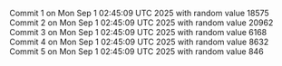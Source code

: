 Commit 1 on Mon Sep  1 02:45:09 UTC 2025 with random value 18575
Commit 2 on Mon Sep  1 02:45:09 UTC 2025 with random value 20962
Commit 3 on Mon Sep  1 02:45:09 UTC 2025 with random value 6168
Commit 4 on Mon Sep  1 02:45:09 UTC 2025 with random value 8632
Commit 5 on Mon Sep  1 02:45:09 UTC 2025 with random value 846

